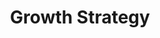 ---
layout: "layouts/blog.njk"
title: "Growth Strategy"
des: "Discover how luxury home builders are streamlining operations, reducing costs, and improving efficiency through strategic automation and process optimization."
category: "growth"
pagination:
  data: collections.growthPosts
  size: 6
  alias: posts
permalink: "/blog/growth-strategy/{% if pagination.pageNumber > 0 %}page-{{ pagination.pageNumber + 1 }}/{% endif %}"
---